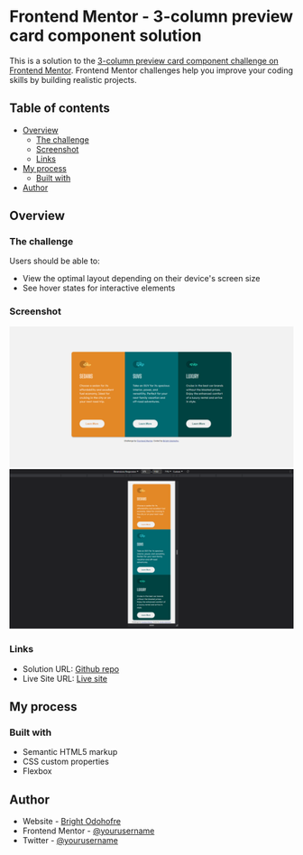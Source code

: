 # Frontend Mentor - 3-column preview card component solution

This is a solution to the [3-column preview card component challenge on Frontend Mentor](https://www.frontendmentor.io/challenges/3column-preview-card-component-pH92eAR2-). Frontend Mentor challenges help you improve your coding skills by building realistic projects.

## Table of contents

- [Overview](#overview)
  - [The challenge](#the-challenge)
  - [Screenshot](#screenshot)
  - [Links](#links)
- [My process](#my-process)
  - [Built with](#built-with)
- [Author](#author)

## Overview

### The challenge

Users should be able to:

- View the optimal layout depending on their device's screen size
- See hover states for interactive elements

### Screenshot

![Desktop View](./screenshots/desktop-view.png)
![Mobile View](./screenshots/mobile-view.png)

### Links

- Solution URL: [Github repo](https://github.com/Odohofre)
- Live Site URL: [Live site](Odohofre.github.io/3-column-preview-component)

## My process

### Built with

- Semantic HTML5 markup
- CSS custom properties
- Flexbox

## Author

- Website - [Bright Odohofre](https://Odohofre.github.io)
- Frontend Mentor - [@yourusername](https://www.frontendmentor.io/profile/Odohofre)
- Twitter - [@yourusername](https://www.twitter.com/B_Odohofre)
